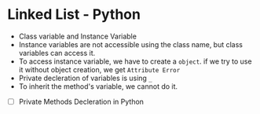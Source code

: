 # Linked List - Python
- Class variable and Instance Variable
- Instance variables are not accessible using the class name, but class variables can access it. 
- To access instance variable, we have to create a `object`. if we try to use it without object creation, we get `Attribute Error`
- Private decleration of variables is using `_`
- To inherit the method's variable, we cannot do it. 
- [ ] Private Methods Decleration in Python